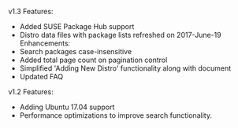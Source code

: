 v1.3
Features:
- Added SUSE Package Hub support
- Distro data files with package lists refreshed on 2017-June-19
Enhancements:
- Search packages case-insensitive
- Added total page count on pagination control
- Simplified 'Adding New Distro' functionality along with document
- Updated FAQ

v1.2
Features:
- Adding Ubuntu 17.04 support
- Performance optimizations to improve search functionality.